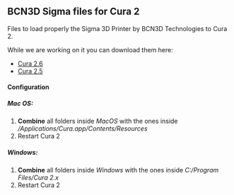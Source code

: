 ## BCN3D Sigma files for Cura 2

Files to load properly the Sigma 3D Printer by BCN3D Technologies to Cura 2.

While we are working on it you can download them here:
 
 * [Cura 2.6](http://goo.gl/BKDE3l)
 * [Cura 2.5](https://goo.gl/Qb3BcJ)

#### Configuration

##### Mac OS:
 1. **Combine** all folders inside *MacOS* with the ones inside */Applications/Cura.app/Contents/Resources*
 2. Restart Cura 2

##### Windows:
 1. **Combine** all folders inside *Windows* with the ones inside *C:/Program Files/Cura 2.x*
 2. Restart Cura 2